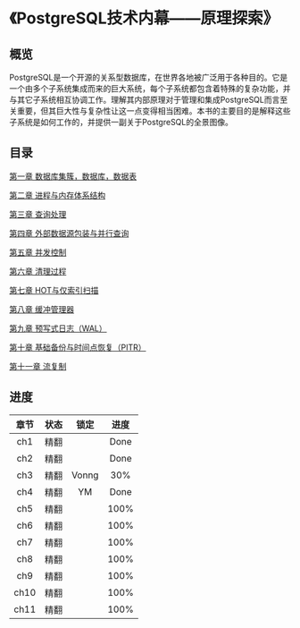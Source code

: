 # 《PostgreSQL技术内幕——原理探索》



## 概览

PostgreSQL是一个开源的关系型数据库，在世界各地被广泛用于各种目的。它是一个由多个子系统集成而来的巨大系统，每个子系统都包含着特殊的复杂功能，并与其它子系统相互协调工作。理解其内部原理对于管理和集成PostgreSQL而言至关重要，但其巨大性与复杂性让这一点变得相当困难。本书的主要目的是解释这些子系统是如何工作的，并提供一副关于PostgreSQL的全景图像。

##  目录

[第一章 数据库集簇，数据库，数据表](ch1.md)


[第二章 进程与内存体系结构](ch2.md)

[第三章 查询处理](ch3.md)


[第四章 外部数据源包装与并行查询](ch4.md)


[第五章 并发控制](ch5.md)


[第六章 清理过程](ch6.md)


[第七章 HOT与仅索引扫描](ch7.md)


[第八章 缓冲管理器](ch8.md)


[第九章 预写式日志（WAL）](ch9.md)

[第十章 基础备份与时间点恢复（PITR）](ch10.md)

[第十一章 流复制](ch11.md)





## 进度

| 章节 | 状态 | 锁定  | 进度 |
| :--: | :--: | :---: | :--: |
| ch1  | 精翻 |       | Done |
| ch2  | 精翻 |       | Done |
| ch3  | 精翻 | Vonng | 30%  |
| ch4  | 精翻 |  YM   | Done |
| ch5  | 精翻 |       | 100% |
| ch6  | 精翻 |       | 100% |
| ch7  | 精翻 |       | 100% |
| ch8  | 精翻 |       | 100% |
| ch9  | 精翻 |       | 100% |
| ch10 | 精翻 |       | 100% |
| ch11 | 精翻 |       | 100% |
